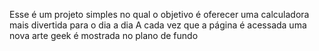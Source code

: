 Esse é um projeto simples no qual o objetivo é oferecer uma calculadora mais divertida para o dia a dia
A cada vez que a página é acessada uma nova arte geek é mostrada no plano de fundo
